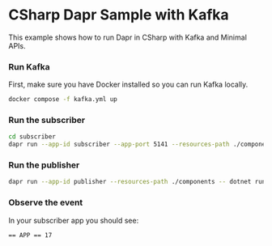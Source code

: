 # CSharp Dapr Sample with Kafka

This example shows how to run Dapr in CSharp with Kafka and Minimal APIs.

### Run Kafka

First, make sure you have Docker installed so you can run Kafka locally.

```bash
docker compose -f kafka.yml up
```

### Run the subscriber

```bash
cd subscriber
dapr run --app-id subscriber --app-port 5141 --resources-path ./components -- dotnet run
```

### Run the publisher

```bash
dapr run --app-id publisher --resources-path ./components -- dotnet run
```

### Observe the event

In your subscriber app you should see:

```bash
== APP == 17
```